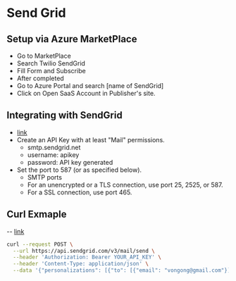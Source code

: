 # Send Grid

## Setup via Azure MarketPlace
- Go to MarketPlace
- Search Twilio SendGrid
- Fill Form and Subscribe
- After completed
- Go to Azure Portal and search [name of SendGrid]
- Click on Open SaaS Account in Publisher's site.

## Integrating with SendGrid
- [link](https://docs.sendgrid.com/for-developers/sending-email/integrating-with-the-smtp-api)
- Create an API Key with at least "Mail" permissions.
  - smtp.sendgrid.net
  - username: apikey
  - password: API key generated
- Set the port to 587 (or as specified below).
  - SMTP ports
  - For an unencrypted or a TLS connection, use port 25, 2525, or 587.
  - For a SSL connection, use port 465.

## Curl Exmaple
-- [link](https://docs.sendgrid.com/for-developers/sending-email/curl-examples)
```sh
curl --request POST \
  --url https://api.sendgrid.com/v3/mail/send \
  --header 'Authorization: Bearer YOUR_API_KEY' \
  --header 'Content-Type: application/json' \
  --data '{"personalizations": [{"to": [{"email": "vongong@gmail.com"}]}],"from": {"email": "vgong@batteriesplus.com"},"subject": "Hello, World!","content": [{"type": "text/plain", "value": "Heya!"}]}'
```
